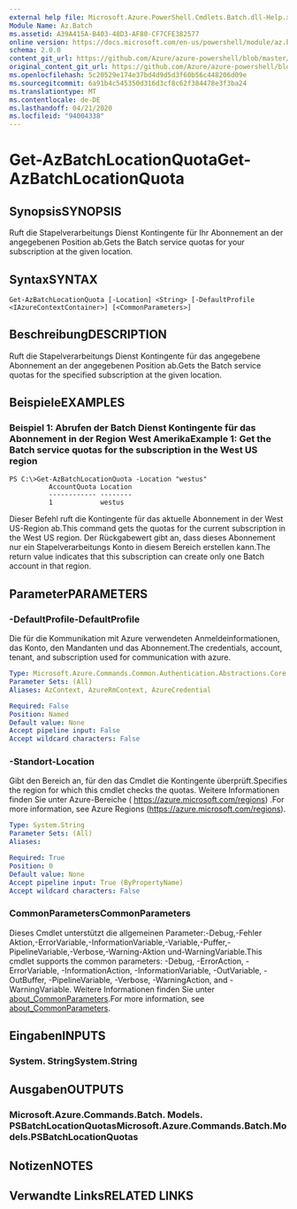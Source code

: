 ```yaml
---
external help file: Microsoft.Azure.PowerShell.Cmdlets.Batch.dll-Help.xml
Module Name: Az.Batch
ms.assetid: A39A415A-B403-48D3-AF80-CF7CFE382577
online version: https://docs.microsoft.com/en-us/powershell/module/az.batch/get-azbatchlocationquota
schema: 2.0.0
content_git_url: https://github.com/Azure/azure-powershell/blob/master/src/Batch/Batch/help/Get-AzBatchLocationQuota.md
original_content_git_url: https://github.com/Azure/azure-powershell/blob/master/src/Batch/Batch/help/Get-AzBatchLocationQuota.md
ms.openlocfilehash: 5c20529e174e37bd4d9d5d3f60b56c448206d09e
ms.sourcegitcommit: 6a91b4c545350d316d3cf8c62f384478e3f3ba24
ms.translationtype: MT
ms.contentlocale: de-DE
ms.lasthandoff: 04/21/2020
ms.locfileid: "94004338"
---
```

# <span data-ttu-id="cee0d-101">Get-AzBatchLocationQuota</span><span class="sxs-lookup"><span data-stu-id="cee0d-101">Get-AzBatchLocationQuota</span></span>

## <span data-ttu-id="cee0d-102">Synopsis</span><span class="sxs-lookup"><span data-stu-id="cee0d-102">SYNOPSIS</span></span>
<span data-ttu-id="cee0d-103">Ruft die Stapelverarbeitungs Dienst Kontingente für Ihr Abonnement an der angegebenen Position ab.</span><span class="sxs-lookup"><span data-stu-id="cee0d-103">Gets the Batch service quotas for your subscription at the given location.</span></span>

## <span data-ttu-id="cee0d-104">Syntax</span><span class="sxs-lookup"><span data-stu-id="cee0d-104">SYNTAX</span></span>

```
Get-AzBatchLocationQuota [-Location] <String> [-DefaultProfile <IAzureContextContainer>] [<CommonParameters>]
```

## <span data-ttu-id="cee0d-105">Beschreibung</span><span class="sxs-lookup"><span data-stu-id="cee0d-105">DESCRIPTION</span></span>
<span data-ttu-id="cee0d-106">Ruft die Stapelverarbeitungs Dienst Kontingente für das angegebene Abonnement an der angegebenen Position ab.</span><span class="sxs-lookup"><span data-stu-id="cee0d-106">Gets the Batch service quotas for the specified subscription at the given location.</span></span>

## <span data-ttu-id="cee0d-107">Beispiele</span><span class="sxs-lookup"><span data-stu-id="cee0d-107">EXAMPLES</span></span>

### <span data-ttu-id="cee0d-108">Beispiel 1: Abrufen der Batch Dienst Kontingente für das Abonnement in der Region West Amerika</span><span class="sxs-lookup"><span data-stu-id="cee0d-108">Example 1: Get the Batch service quotas for the subscription in the West US region</span></span>
```
PS C:\>Get-AzBatchLocationQuota -Location "westus"
          AccountQuota Location
          ------------ --------
          1            westus
```

<span data-ttu-id="cee0d-109">Dieser Befehl ruft die Kontingente für das aktuelle Abonnement in der West US-Region ab.</span><span class="sxs-lookup"><span data-stu-id="cee0d-109">This command gets the quotas for the current subscription in the West US region.</span></span>
<span data-ttu-id="cee0d-110">Der Rückgabewert gibt an, dass dieses Abonnement nur ein Stapelverarbeitungs Konto in diesem Bereich erstellen kann.</span><span class="sxs-lookup"><span data-stu-id="cee0d-110">The return value indicates that this subscription can create only one Batch account in that region.</span></span>

## <span data-ttu-id="cee0d-111">Parameter</span><span class="sxs-lookup"><span data-stu-id="cee0d-111">PARAMETERS</span></span>

### <span data-ttu-id="cee0d-112">-DefaultProfile</span><span class="sxs-lookup"><span data-stu-id="cee0d-112">-DefaultProfile</span></span>
<span data-ttu-id="cee0d-113">Die für die Kommunikation mit Azure verwendeten Anmeldeinformationen, das Konto, den Mandanten und das Abonnement.</span><span class="sxs-lookup"><span data-stu-id="cee0d-113">The credentials, account, tenant, and subscription used for communication with azure.</span></span>

```yaml
Type: Microsoft.Azure.Commands.Common.Authentication.Abstractions.Core.IAzureContextContainer
Parameter Sets: (All)
Aliases: AzContext, AzureRmContext, AzureCredential

Required: False
Position: Named
Default value: None
Accept pipeline input: False
Accept wildcard characters: False
```

### <span data-ttu-id="cee0d-114">-Standort</span><span class="sxs-lookup"><span data-stu-id="cee0d-114">-Location</span></span>
<span data-ttu-id="cee0d-115">Gibt den Bereich an, für den das Cmdlet die Kontingente überprüft.</span><span class="sxs-lookup"><span data-stu-id="cee0d-115">Specifies the region for which this cmdlet checks the quotas.</span></span>
<span data-ttu-id="cee0d-116">Weitere Informationen finden Sie unter Azure-Bereiche ( https://azure.microsoft.com/regions) .</span><span class="sxs-lookup"><span data-stu-id="cee0d-116">For more information, see Azure Regions (https://azure.microsoft.com/regions).</span></span>

```yaml
Type: System.String
Parameter Sets: (All)
Aliases:

Required: True
Position: 0
Default value: None
Accept pipeline input: True (ByPropertyName)
Accept wildcard characters: False
```

### <span data-ttu-id="cee0d-117">CommonParameters</span><span class="sxs-lookup"><span data-stu-id="cee0d-117">CommonParameters</span></span>
<span data-ttu-id="cee0d-118">Dieses Cmdlet unterstützt die allgemeinen Parameter:-Debug,-Fehler Aktion,-ErrorVariable,-InformationVariable,-Variable,-Puffer,-PipelineVariable,-Verbose,-Warning-Aktion und-WarningVariable.</span><span class="sxs-lookup"><span data-stu-id="cee0d-118">This cmdlet supports the common parameters: -Debug, -ErrorAction, -ErrorVariable, -InformationAction, -InformationVariable, -OutVariable, -OutBuffer, -PipelineVariable, -Verbose, -WarningAction, and -WarningVariable.</span></span> <span data-ttu-id="cee0d-119">Weitere Informationen finden Sie unter [about_CommonParameters](http://go.microsoft.com/fwlink/?LinkID=113216).</span><span class="sxs-lookup"><span data-stu-id="cee0d-119">For more information, see [about_CommonParameters](http://go.microsoft.com/fwlink/?LinkID=113216).</span></span>

## <span data-ttu-id="cee0d-120">Eingaben</span><span class="sxs-lookup"><span data-stu-id="cee0d-120">INPUTS</span></span>

### <span data-ttu-id="cee0d-121">System. String</span><span class="sxs-lookup"><span data-stu-id="cee0d-121">System.String</span></span>

## <span data-ttu-id="cee0d-122">Ausgaben</span><span class="sxs-lookup"><span data-stu-id="cee0d-122">OUTPUTS</span></span>

### <span data-ttu-id="cee0d-123">Microsoft.Azure.Commands.Batch. Models. PSBatchLocationQuotas</span><span class="sxs-lookup"><span data-stu-id="cee0d-123">Microsoft.Azure.Commands.Batch.Models.PSBatchLocationQuotas</span></span>

## <span data-ttu-id="cee0d-124">Notizen</span><span class="sxs-lookup"><span data-stu-id="cee0d-124">NOTES</span></span>

## <span data-ttu-id="cee0d-125">Verwandte Links</span><span class="sxs-lookup"><span data-stu-id="cee0d-125">RELATED LINKS</span></span>
